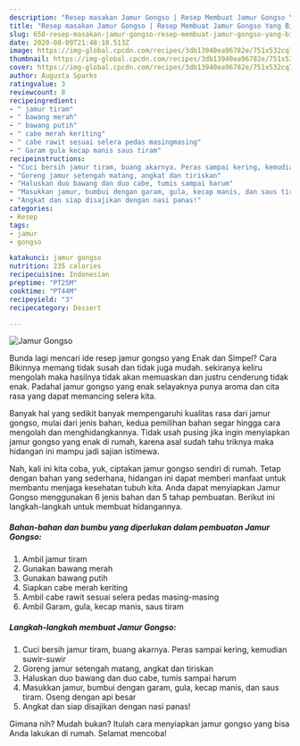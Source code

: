 ```yaml
---
description: "Resep masakan Jamur Gongso | Resep Membuat Jamur Gongso Yang Bikin Ngiler"
title: "Resep masakan Jamur Gongso | Resep Membuat Jamur Gongso Yang Bikin Ngiler"
slug: 658-resep-masakan-jamur-gongso-resep-membuat-jamur-gongso-yang-bikin-ngiler
date: 2020-08-09T21:48:10.513Z
image: https://img-global.cpcdn.com/recipes/3db13940ea96782e/751x532cq70/jamur-gongso-foto-resep-utama.jpg
thumbnail: https://img-global.cpcdn.com/recipes/3db13940ea96782e/751x532cq70/jamur-gongso-foto-resep-utama.jpg
cover: https://img-global.cpcdn.com/recipes/3db13940ea96782e/751x532cq70/jamur-gongso-foto-resep-utama.jpg
author: Augusta Sparks
ratingvalue: 3
reviewcount: 8
recipeingredient:
- " jamur tiram"
- " bawang merah"
- " bawang putih"
- " cabe merah keriting"
- " cabe rawit sesuai selera pedas masingmasing"
- " Garam gula kecap manis saus tiram"
recipeinstructions:
- "Cuci bersih jamur tiram, buang akarnya. Peras sampai kering, kemudian suwir-suwir"
- "Goreng jamur setengah matang, angkat dan tiriskan"
- "Haluskan duo bawang dan duo cabe, tumis sampai harum"
- "Masukkan jamur, bumbui dengan garam, gula, kecap manis, dan saus tiram. Oseng dengan api besar"
- "Angkat dan siap disajikan dengan nasi panas!"
categories:
- Resep
tags:
- jamur
- gongso

katakunci: jamur gongso 
nutrition: 235 calories
recipecuisine: Indonesian
preptime: "PT25M"
cooktime: "PT44M"
recipeyield: "3"
recipecategory: Dessert

---
```



![Jamur Gongso](https://img-global.cpcdn.com/recipes/3db13940ea96782e/751x532cq70/jamur-gongso-foto-resep-utama.jpg)

Bunda lagi mencari ide resep jamur gongso yang Enak dan Simpel? Cara Bikinnya memang tidak susah dan tidak juga mudah. sekiranya keliru mengolah maka hasilnya tidak akan memuaskan dan justru cenderung tidak enak. Padahal jamur gongso yang enak selayaknya punya aroma dan cita rasa yang dapat memancing selera kita.



Banyak hal yang sedikit banyak mempengaruhi kualitas rasa dari jamur gongso, mulai dari jenis bahan, kedua pemilihan bahan segar hingga cara mengolah dan menghidangkannya. Tidak usah pusing jika ingin menyiapkan jamur gongso yang enak di rumah, karena asal sudah tahu triknya maka hidangan ini mampu jadi sajian istimewa.


Nah, kali ini kita coba, yuk, ciptakan jamur gongso sendiri di rumah. Tetap dengan bahan yang sederhana, hidangan ini dapat memberi manfaat untuk membantu menjaga kesehatan tubuh kita. Anda dapat menyiapkan Jamur Gongso menggunakan 6 jenis bahan dan 5 tahap pembuatan. Berikut ini langkah-langkah untuk membuat hidangannya.

<!--inarticleads1-->

##### Bahan-bahan dan bumbu yang diperlukan dalam pembuatan Jamur Gongso:

1. Ambil  jamur tiram
1. Gunakan  bawang merah
1. Gunakan  bawang putih
1. Siapkan  cabe merah keriting
1. Ambil  cabe rawit sesuai selera pedas masing-masing
1. Ambil  Garam, gula, kecap manis, saus tiram




<!--inarticleads2-->

##### Langkah-langkah membuat Jamur Gongso:

1. Cuci bersih jamur tiram, buang akarnya. Peras sampai kering, kemudian suwir-suwir
1. Goreng jamur setengah matang, angkat dan tiriskan
1. Haluskan duo bawang dan duo cabe, tumis sampai harum
1. Masukkan jamur, bumbui dengan garam, gula, kecap manis, dan saus tiram. Oseng dengan api besar
1. Angkat dan siap disajikan dengan nasi panas!




Gimana nih? Mudah bukan? Itulah cara menyiapkan jamur gongso yang bisa Anda lakukan di rumah. Selamat mencoba!
